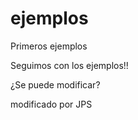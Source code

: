 ejemplos
========

Primeros ejemplos

Seguimos con los ejemplos!!


¿Se puede modificar? 


modificado por JPS
